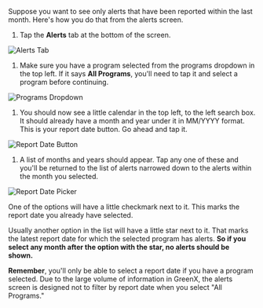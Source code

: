 Suppose you want to see only alerts that have been reported within the last month. Here's how you do that from the alerts screen.

1. Tap the **Alerts** tab at the bottom of the screen.

![Alerts Tab](https://raw.githubusercontent.com/migsc/assets/master/articles/images/alerts-screen-point-alerts-tab.png)

1. Make sure you have a program selected from the programs dropdown in the top left. If it says **All Programs**, you'll need to tap it and select a program before continuing.

![Programs Dropdown](https://raw.githubusercontent.com/migsc/assets/master/articles/images/alerts-screen-point-programs-dropdown.png)

1. You should now see a little calendar in the top left, to the left search box. It should already have a month and year under it in MM/YYYY format. This is your report date button. Go ahead and tap it.

![Report Date Button](https://raw.githubusercontent.com/migsc/assets/master/articles/images/alerts-screen-point-report-date-button.png)

1. A list of months and years should appear. Tap any one of these and you'll be returned to the list of alerts narrowed down to the alerts within the month you selected.

![Report Date Picker](https://raw.githubusercontent.com/migsc/assets/master/articles/images/alerts-screen-report-date-picker.png)

One of the options will have a little checkmark next to it. This marks the report date you already have selected.

Usually another option in the list will have a little star next to it. That marks the latest report date for which the selected program has alerts. **So if you select any month after the option with the star, no alerts should be shown.**

**Remember**, you'll only be able to select a report date if you have a program selected. Due to the large volume of information in GreenX, the alerts screen is designed not to filter by report date when you select "All Programs."